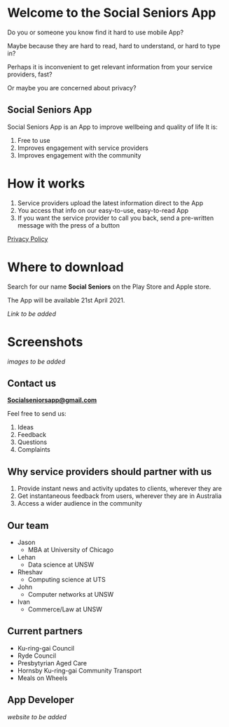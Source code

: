 # Welcome to the Social Seniors App

Do you or someone you know find it hard to use mobile App?

Maybe because they are hard to read, hard to understand, or hard to type in?

Perhaps it is inconvenient to get relevant information from your service providers, fast?

Or maybe you are concerned about privacy?

## Social Seniors App

Social Seniors App is an App to improve wellbeing and quality of life
It is:
1. Free to use
2. Improves engagement with service providers
3. Improves engagement with the community

# How it works

1. Service providers upload the latest information direct to the App
2. You access that info on our easy-to-use, easy-to-read App
3. If you want the service provider to call you back, send a pre-written message with the press of a button

[Privacy Policy](https://privacy.socialseniorsapp.com)

# Where to download

Search for our name **Social Seniors** on the Play Store and Apple store. 

The App will be available 21st April 2021.

_Link to be added_

# Screenshots

_images to be added_


## Contact us

 **Socialseniorsapp@gmail.com**

Feel free to send us:
1. Ideas
2. Feedback
3. Questions
4. Complaints


## Why service providers should partner with us


1. Provide instant news and activity updates to clients, wherever they are
2. Get instantaneous feedback from users, wherever they are in Australia
3. Access a wider audience in the community



## Our team

- Jason
  - MBA at University of Chicago
- Lehan
  - Data science at UNSW
- Rheshav
  - Computing science at UTS
- John
  - Computer networks at UNSW
- Ivan
  - Commerce/Law at UNSW



## Current partners

- Ku-ring-gai Council
- Ryde Council
- Presbytyrian Aged Care
- Hornsby Ku-ring-gai Community Transport
- Meals on Wheels



## App Developer

_website to be added_


